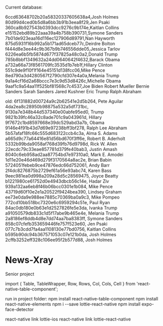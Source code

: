Current database:


6ccd63648702b20a58320337605638a4,Josh Holmes
80d99d4ced0b5d8a6bb3b91b3eea8f29,Jen Psaki
360ca8b927543b0393dcc9276c9b174e,Kaitlan Collins
e15152ebd89b22aaa39a4b758b390731,Symone Sanders
7b01de923eaa16d116ec127906d89791,Nan Hayworth
875d5931f16b992a5b171ad65dceb77c,Deirdre Bolton
f444d8e3ee44c9b367b9b746556dde05,Jessica Tarlov
6226ea6b5fb5874d677f37825a48c0a2,Donald Trump
785b8bbf1349632a24dd0640642f4632,Barack Obama
a732a66a73f8561709fc3535d1b7eb1f,Hillary Clinton
551c9de9f10f1f164e45151d138fcc06,Mike Pence
8ed790a3d4280567f2790cfd307e4a0a,Melania Trump
9a1a4cf16d2a68bccc7e3c9d53d8426c,Michelle Obama
9aaf1c9a54aa11f525bf81568c7c4537,Joe Biden
Robert Mueller
Bernie Sanders
Sarah Sanders
Jared Kushner
Eric Trump
Ralph Abraham


old:
6f131882d00724a9c2b62541e2d5b264, Pete Aguilar
4da2ea8c28950b98875a532a5df731bc,
9130a7e348b44d537340e00abfe95ed0, Trump
9821b39fc46a32c8ade701c9a043961d, Hillary
9f7672c1bd8597668e39dc529abd3a7b, Obama
9146e4f91b43d7d69e97238bff3bf278, Ralph Lee Abraham
5b57afaf18fc66c555d683122ccb4c3a, Alma S. Adams
a665d9c77a64416e81d56bd670f3ff6e, Robert B. Aderholt
5332b99bda9058af768d39fb76d9798d, Rick W. Allen
22ecdc79c33eae857781d379fe40bab3, Justin Amash
8040c6eb958ad2aa87754bd7e97310a0, Mark E. Amodei
1d11e20e46d469d279f3170564a8ac2e, Brian Babin
5724051febeb9ce47876edc66d752061, Andy Barr
2f4dc8276875b2729ef61a56e93abc74, Karen Bass
9eec981ea0d998a209a28d5c28569475, Joyce Beatty
b1221980ce61752d0e4943dbcb56c14e, Hadar Ziv
939a132aa6eb8f46b06bcc0301e1b084, Mike Pence
43719d60f10e2e1a20522f9424bea390, Lindsey Graham
ee73e0da9e988ee7885c70369ba0a9c3, Mike Pompeo
772cd10bb518bc7320e6c6959294c51e, Paul Ryan
84ac0db180e0b63e1d2527826fe5e3da, Ivanka Trump
a91050579db833c1d5f17abe9b465e4e, Melania Trump
2a8186ef8ddb4d8e7dd74aa7ba8383ff, Symone Sanders
858c07cfefb353659446fe757f523e60, Jen Psaki
077c7b3cdd7fa4aa1108130e77bd0756, Kaitlan Collins
b595b90dc94b367571053c07e121b0da, Josh Holmes
2cffb3252eff328c106ee95f2b577d88, Josh Holmes









# News-Xray
Senior project

import { Table, TableWrapper, Row, Rows, Col, Cols, Cell } from 'react-native-table-component';

run in project folder:
npm install react-native-table-component
npm install react-native-elements
npm i --save lottie-react-native
npm install expo-face-detector

react-native link lottie-ios
react-native link lottie-react-native




